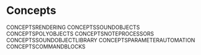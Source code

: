 Concepts
========

CONCEPTSRENDERING CONCEPTSSOUNDOBJECTS CONCEPTSPOLYOBJECTS
CONCEPTSNOTEPROCESSORS CONCEPTSSOUNDOBJECTLIBRARY
CONCEPTSPARAMETERAUTOMATION CONCEPTSCOMMANDBLOCKS
